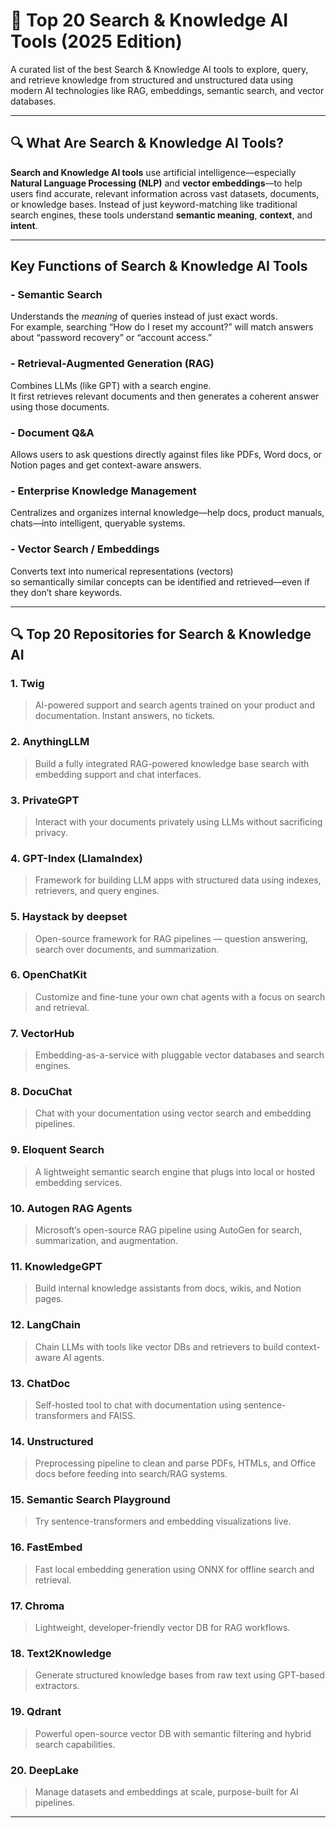 # 🧠 Top 20 Search & Knowledge AI Tools (2025 Edition)

A curated list of the best Search & Knowledge AI tools to explore, query, and retrieve knowledge from structured and unstructured data using modern AI technologies like RAG, embeddings, semantic search, and vector databases.

---
## 🔍 What Are Search & Knowledge AI Tools?

**Search and Knowledge AI tools** use artificial intelligence—especially **Natural Language Processing (NLP)** and **vector embeddings**—to help users find accurate, relevant information across vast datasets, documents, or knowledge bases. Instead of just keyword-matching like traditional search engines, these tools understand **semantic meaning**, **context**, and **intent**.

---

##  Key Functions of Search & Knowledge AI Tools

### - Semantic Search
Understands the *meaning* of queries instead of just exact words.  
For example, searching “How do I reset my account?” will match answers about “password recovery” or “account access.”

### - Retrieval-Augmented Generation (RAG)
Combines LLMs (like GPT) with a search engine.  
It first retrieves relevant documents and then generates a coherent answer using those documents.

### - Document Q&A
Allows users to ask questions directly against files like PDFs, Word docs, or Notion pages and get context-aware answers.

### - Enterprise Knowledge Management
Centralizes and organizes internal knowledge—help docs, product manuals, chats—into intelligent, queryable systems.

### - Vector Search / Embeddings
Converts text into numerical representations (vectors)  
so semantically similar concepts can be identified and retrieved—even if they don’t share keywords.

---

## 🔍 Top 20 Repositories for Search & Knowledge AI

### 1. **Twig**
> AI-powered support and search agents trained on your product and documentation. Instant answers, no tickets.

### 2. **AnythingLLM**
> Build a fully integrated RAG-powered knowledge base search with embedding support and chat interfaces.

### 3. **PrivateGPT**
> Interact with your documents privately using LLMs without sacrificing privacy.

### 4. **GPT-Index (LlamaIndex)**
> Framework for building LLM apps with structured data using indexes, retrievers, and query engines.

### 5. **Haystack by deepset**
> Open-source framework for RAG pipelines — question answering, search over documents, and summarization.

### 6. **OpenChatKit**
> Customize and fine-tune your own chat agents with a focus on search and retrieval.

### 7. **VectorHub**
> Embedding-as-a-service with pluggable vector databases and search engines.

### 8. **DocuChat**
> Chat with your documentation using vector search and embedding pipelines.

### 9. **Eloquent Search**
> A lightweight semantic search engine that plugs into local or hosted embedding services.

### 10. **Autogen RAG Agents**
> Microsoft’s open-source RAG pipeline using AutoGen for search, summarization, and augmentation.

### 11. **KnowledgeGPT**
> Build internal knowledge assistants from docs, wikis, and Notion pages.

### 12. **LangChain**
> Chain LLMs with tools like vector DBs and retrievers to build context-aware AI agents.

### 13. **ChatDoc**
> Self-hosted tool to chat with documentation using sentence-transformers and FAISS.

### 14. **Unstructured**
> Preprocessing pipeline to clean and parse PDFs, HTMLs, and Office docs before feeding into search/RAG systems.

### 15. **Semantic Search Playground**
> Try sentence-transformers and embedding visualizations live.

### 16. **FastEmbed**
> Fast local embedding generation using ONNX for offline search and retrieval.

### 17. **Chroma**
> Lightweight, developer-friendly vector DB for RAG workflows.

### 18. **Text2Knowledge**
> Generate structured knowledge bases from raw text using GPT-based extractors.

### 19. **Qdrant**
> Powerful open-source vector DB with semantic filtering and hybrid search capabilities.

### 20. **DeepLake**
> Manage datasets and embeddings at scale, purpose-built for AI pipelines.

---

